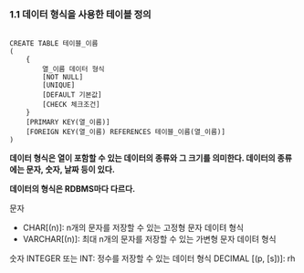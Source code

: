 
### 1.1 데이터 형식을 사용한 테이블 정의


```text

CREATE TABLE 테이블_이름
(
	{
		열_이름 데이터 형식
		[NOT NULL]
		[UNIQUE]
		[DEFAULT 기본값]
		[CHECK 체크조건]
	}
	[PRIMARY KEY(열_이름)]
	[FOREIGN KEY(열_이름) REFERENCES 테이블_이름(열_이름)]
)

```

**데이터 형식은 열이 포함할 수 있는 데이터의 종류와 그 크기를 의미한다. 데이터의 종류에는 문자, 숫자, 날짜 등이 있다.**

**데이터의 형식은 RDBMS마다 다르다.** 

문자
- CHAR[(n)]: n개의 문자를 저장할 수 있는 고정형 문자 데이텨 형식
- VARCHAR[(n)]: 최대 n개의 문자를 저장할 수 있는 가변형 문자 데이텨 형식

숫자
INTEGER 또는 INT: 정수를 저장할 수 있는 데이터 형식
DECIMAL [(p, [s])]: rh